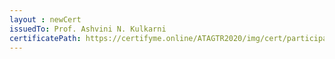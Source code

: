```yaml
--- 
layout : newCert 
issuedTo: Prof. Ashvini N. Kulkarni 
certificatePath: https://certifyme.online/ATAGTR2020/img/cert/participant/Prof.AshviniN.Kulkarni_7df7a.png
--- 
```

